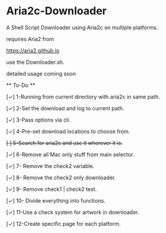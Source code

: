 # Aria2c-Downloader
A Shell Script Downloader using Aria2c on multiple platforms.


requires Aria2 from

https://aria2.github.io

use the Downloader.sh.

detailed usage coming soon


 ** To-Do **
 
 [✓]   1-Running from current directory with aria2c in same path.
 
 [✓]   2-Set the download and log to current path.
 
 [✓]   3-Pass options via cli.
 
 [✓]   4-Pre-set download locations to choose from.
 
 ~~[   ]   5-Search for aria2c and use it wherever it is.~~
 
  [✓]   6-Remove all Mac only stuff from main selector.
  
  [✓]   7- Remove the check2 variable.
  
  [✓]   8- Remove the check2 only downloader.
  
  [✓]   9- Remove check1 | check2 test.
  
  [✓]   10- Divide everything into functions.
  
  [✓]   11-Use a check system for artwork in downloader.
  
  [✓]   12-Create specific page for each platform.
